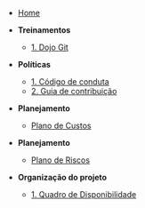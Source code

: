 <!-- docs/_sidebar.md -->

- [Home](/)

- **Treinamentos**
  - [1. Dojo Git](./treinamentos/dojo-git.md)
- **Políticas**
  - [1. Código de conduta](./politicas/CODE_OF_CONDUCT.md)
  - [2. Guia de contribuição](./politicas/CONTRIBUTING.md)

- **Planejamento** 
  - [Plano de Custos](./planejamento/plano_de_custos.md)

- **Planejamento** 
  - [Plano de Riscos](./planejamento/plano-riscos.md)
  
- **Organização do projeto**
  - [1. Quadro de Disponibilidade](./organizacao/quadro-disponibilidade.md)